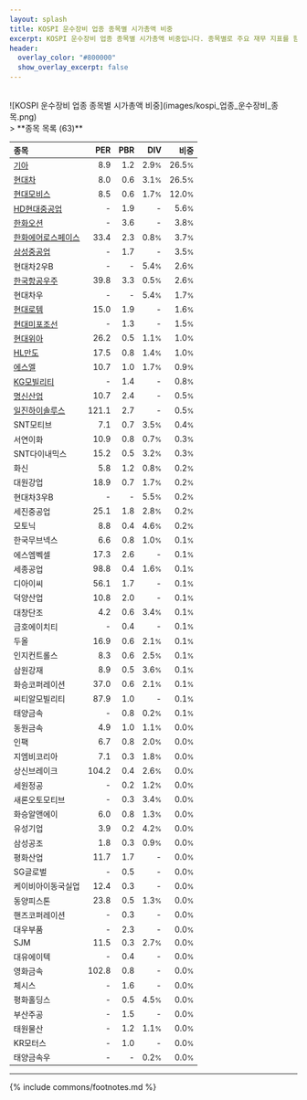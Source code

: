 ```yaml
---
layout: splash
title: KOSPI 운수장비 업종 종목별 시가총액 비중
excerpt: KOSPI 운수장비 업종 종목별 시가총액 비중입니다. 종목별로 주요 재무 지표를 함께 표시합니다.
header:
  overlay_color: "#800000"
  show_overlay_excerpt: false
---
```

<br>
![KOSPI 운수장비 업종 종목별 시가총액 비중](images/kospi_업종_운수장비_종목.png)
<br>
> **종목 목록 (63)**<a id="list"></a>

| **종목** | **PER** | **PBR** | **DIV** | **비중** |
| :------- | ------: | ------: | ------: | -------: |
| [기아](/000270/) | 8.9 | 1.2 | 2.9<small>%</small> | 26.5<small>%</small> |
| [현대차](/005380/) | 8.0 | 0.6 | 3.1<small>%</small> | 26.5<small>%</small> |
| [현대모비스](/012330/) | 8.5 | 0.6 | 1.7<small>%</small> | 12.0<small>%</small> |
| [HD현대중공업](/329180/) | - | 1.9 | - | 5.6<small>%</small> |
| [한화오션](/042660/) | - | 3.6 | - | 3.8<small>%</small> |
| [한화에어로스페이스](/012450/) | 33.4 | 2.3 | 0.8<small>%</small> | 3.7<small>%</small> |
| [삼성중공업](/010140/) | - | 1.7 | - | 3.5<small>%</small> |
| 현대차2우B | - | - | 5.4<small>%</small> | 2.6<small>%</small> |
| [한국항공우주](/047810/) | 39.8 | 3.3 | 0.5<small>%</small> | 2.6<small>%</small> |
| 현대차우 | - | - | 5.4<small>%</small> | 1.7<small>%</small> |
| [현대로템](/064350/) | 15.0 | 1.9 | - | 1.6<small>%</small> |
| [현대미포조선](/010620/) | - | 1.3 | - | 1.5<small>%</small> |
| [현대위아](/011210/) | 26.2 | 0.5 | 1.1<small>%</small> | 1.0<small>%</small> |
| [HL만도](/204320/) | 17.5 | 0.8 | 1.4<small>%</small> | 1.0<small>%</small> |
| [에스엘](/005850/) | 10.7 | 1.0 | 1.7<small>%</small> | 0.9<small>%</small> |
| [KG모빌리티](/003620/) | - | 1.4 | - | 0.8<small>%</small> |
| [명신산업](/009900/) | 10.7 | 2.4 | - | 0.5<small>%</small> |
| [일진하이솔루스](/271940/) | 121.1 | 2.7 | - | 0.5<small>%</small> |
| SNT모티브 | 7.1 | 0.7 | 3.5<small>%</small> | 0.4<small>%</small> |
| 서연이화 | 10.9 | 0.8 | 0.7<small>%</small> | 0.3<small>%</small> |
| SNT다이내믹스 | 15.2 | 0.5 | 3.2<small>%</small> | 0.3<small>%</small> |
| 화신 | 5.8 | 1.2 | 0.8<small>%</small> | 0.2<small>%</small> |
| 대원강업 | 18.9 | 0.7 | 1.7<small>%</small> | 0.2<small>%</small> |
| 현대차3우B | - | - | 5.5<small>%</small> | 0.2<small>%</small> |
| 세진중공업 | 25.1 | 1.8 | 2.8<small>%</small> | 0.2<small>%</small> |
| 모토닉 | 8.8 | 0.4 | 4.6<small>%</small> | 0.2<small>%</small> |
| 한국무브넥스 | 6.6 | 0.8 | 1.0<small>%</small> | 0.1<small>%</small> |
| 에스엠벡셀 | 17.3 | 2.6 | - | 0.1<small>%</small> |
| 세종공업 | 98.8 | 0.4 | 1.6<small>%</small> | 0.1<small>%</small> |
| 디아이씨 | 56.1 | 1.7 | - | 0.1<small>%</small> |
| 덕양산업 | 10.8 | 2.0 | - | 0.1<small>%</small> |
| 대창단조 | 4.2 | 0.6 | 3.4<small>%</small> | 0.1<small>%</small> |
| 금호에이치티 | - | 0.4 | - | 0.1<small>%</small> |
| 두올 | 16.9 | 0.6 | 2.1<small>%</small> | 0.1<small>%</small> |
| 인지컨트롤스 | 8.3 | 0.6 | 2.5<small>%</small> | 0.1<small>%</small> |
| 삼원강재 | 8.9 | 0.5 | 3.6<small>%</small> | 0.1<small>%</small> |
| 화승코퍼레이션 | 37.0 | 0.6 | 2.1<small>%</small> | 0.1<small>%</small> |
| 씨티알모빌리티 | 87.9 | 1.0 | - | 0.1<small>%</small> |
| 태양금속 | - | 0.8 | 0.2<small>%</small> | 0.1<small>%</small> |
| 동원금속 | 4.9 | 1.0 | 1.1<small>%</small> | 0.0<small>%</small> |
| 인팩 | 6.7 | 0.8 | 2.0<small>%</small> | 0.0<small>%</small> |
| 지엠비코리아 | 7.1 | 0.3 | 1.8<small>%</small> | 0.0<small>%</small> |
| 상신브레이크 | 104.2 | 0.4 | 2.6<small>%</small> | 0.0<small>%</small> |
| 세원정공 | - | 0.2 | 1.2<small>%</small> | 0.0<small>%</small> |
| 새론오토모티브 | - | 0.3 | 3.4<small>%</small> | 0.0<small>%</small> |
| 화승알앤에이 | 6.0 | 0.8 | 1.3<small>%</small> | 0.0<small>%</small> |
| 유성기업 | 3.9 | 0.2 | 4.2<small>%</small> | 0.0<small>%</small> |
| 삼성공조 | 1.8 | 0.3 | 0.9<small>%</small> | 0.0<small>%</small> |
| 평화산업 | 11.7 | 1.7 | - | 0.0<small>%</small> |
| SG글로벌 | - | 0.5 | - | 0.0<small>%</small> |
| 케이비아이동국실업 | 12.4 | 0.3 | - | 0.0<small>%</small> |
| 동양피스톤 | 23.8 | 0.5 | 1.3<small>%</small> | 0.0<small>%</small> |
| 핸즈코퍼레이션 | - | 0.3 | - | 0.0<small>%</small> |
| 대우부품 | - | 2.3 | - | 0.0<small>%</small> |
| SJM | 11.5 | 0.3 | 2.7<small>%</small> | 0.0<small>%</small> |
| 대유에이텍 | - | 0.4 | - | 0.0<small>%</small> |
| 영화금속 | 102.8 | 0.8 | - | 0.0<small>%</small> |
| 체시스 | - | 1.6 | - | 0.0<small>%</small> |
| 평화홀딩스 | - | 0.5 | 4.5<small>%</small> | 0.0<small>%</small> |
| 부산주공 | - | 1.5 | - | 0.0<small>%</small> |
| 태원물산 | - | 1.2 | 1.1<small>%</small> | 0.0<small>%</small> |
| KR모터스 | - | 1.0 | - | 0.0<small>%</small> |
| 태양금속우 | - | - | 0.2<small>%</small> | 0.0<small>%</small> |

---
{% include commons/footnotes.md %}